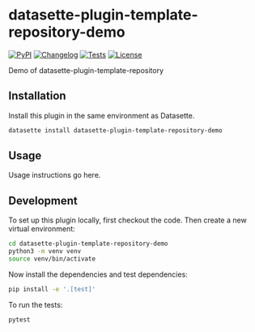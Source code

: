 # datasette-plugin-template-repository-demo

[![PyPI](https://img.shields.io/pypi/v/datasette-plugin-template-repository-demo.svg)](https://pypi.org/project/datasette-plugin-template-repository-demo/)
[![Changelog](https://img.shields.io/github/v/release/simonw/datasette-plugin-template-repository-demo?include_prereleases&label=changelog)](https://github.com/simonw/datasette-plugin-template-repository-demo/releases)
[![Tests](https://github.com/simonw/datasette-plugin-template-repository-demo/actions/workflows/test.yml/badge.svg)](https://github.com/simonw/datasette-plugin-template-repository-demo/actions/workflows/test.yml)
[![License](https://img.shields.io/badge/license-Apache%202.0-blue.svg)](https://github.com/simonw/datasette-plugin-template-repository-demo/blob/main/LICENSE)

Demo of datasette-plugin-template-repository

## Installation

Install this plugin in the same environment as Datasette.
```bash
datasette install datasette-plugin-template-repository-demo
```
## Usage

Usage instructions go here.

## Development

To set up this plugin locally, first checkout the code. Then create a new virtual environment:
```bash
cd datasette-plugin-template-repository-demo
python3 -m venv venv
source venv/bin/activate
```
Now install the dependencies and test dependencies:
```bash
pip install -e '.[test]'
```
To run the tests:
```bash
pytest
```
